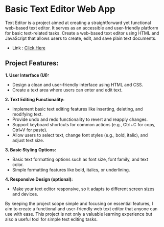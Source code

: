 # Basic Text Editor Web App
Text Editor is a project aimed at creating a straightforward yet functional web-based text editor. It serves as an accessible and user-friendly platform for basic text-related tasks.
Create a web-based text editor using HTML and JavaScript that allows users to create, edit, and save plain text documents.

- Link : [Click Here](https://text-editor-sg.netlify.app/)

## Project Features:

**1. User Interface (UI):**
   - Design a clean and user-friendly interface using HTML and CSS.
   - Create a text area where users can enter and edit text.

**2. Text Editing Functionality:**
   - Implement basic text editing features like inserting, deleting, and modifying text.
   - Provide undo and redo functionality to revert and reapply changes.
   - Support keyboard shortcuts for common actions (e.g., Ctrl+C for copy, Ctrl+V for paste).
   - Allow users to select text, change font styles (e.g., bold, italic), and adjust text size.
   
   **3. Basic Styling Options:**

   - Basic text formatting options such as font size, font family, and text color.
 - Simple  formatting features like bold, italics, or underlining.


**4. Responsive Design (optional):**
   - Make your text editor responsive, so it adapts to different screen sizes and devices.


By keeping the project scope simple and focusing on essential features, I aim to create a functional and user-friendly web text editor that anyone can use with ease. This project is not only a valuable learning experience but also a useful tool for simple text editing tasks.
